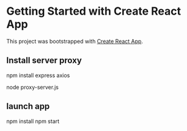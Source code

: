 # Getting Started with Create React App

This project was bootstrapped with [Create React App](https://github.com/facebook/create-react-app).


## Install server proxy 

npm install express axios

node proxy-server.js



## launch app

npm install
npm start